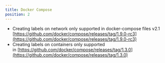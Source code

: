 ```yaml
---
title: Docker Compose
position: 2
---
```


- Creating labels on network only supported in docker-compose files v2.1 [https://github.com/docker/compose/releases/tag/1.9.0-rc3](https://github.com/docker/compose/releases/tag/1.9.0-rc3)
- Creating labels on containers only supported in [https://github.com/docker/compose/releases/tag/1.3.0](https://github.com/docker/compose/releases/tag/1.3.0)
